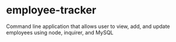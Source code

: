# employee-tracker
Command line application that allows user to view, add, and update employees using node, inquirer, and MySQL
